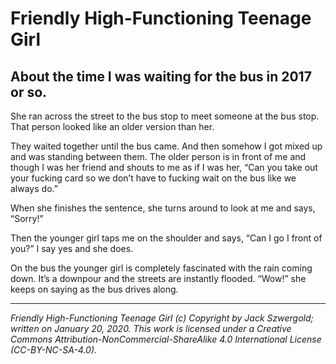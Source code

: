 # Friendly High-Functioning Teenage Girl
## About the time I was waiting for the bus in 2017 or so.

She ran across the street to the bus stop to meet someone at the bus stop. That person looked like an older version than her.

They waited together until the bus came. And then somehow I got mixed up and was standing between them. The older person is in front of me and though I was her friend and shouts to me as if I was her, “Can you take out your fucking card so we don’t have to fucking wait on the bus like we always do.”

When she finishes the sentence, she turns around to look at me and says, “Sorry!”

Then the younger girl taps me on the shoulder and says, “Can I go I front of you?” I say yes and she does.

On the bus the younger girl is completely fascinated with the rain coming down. It’s a downpour and the streets are instantly flooded. “Wow!” she keeps on saying as the bus drives along.

***

*Friendly High-Functioning Teenage Girl (c) Copyright by Jack Szwergold; written on January 20, 2020. This work is licensed under a Creative Commons Attribution-NonCommercial-ShareAlike 4.0 International License (CC-BY-NC-SA-4.0).*